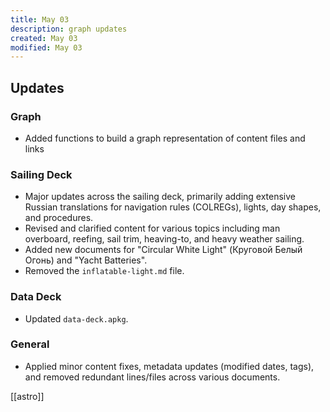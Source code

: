 ```yaml
---
title: May 03
description: graph updates
created: May 03
modified: May 03
---
```

## Updates

### Graph 
- Added functions to build a graph representation of content files and links

### Sailing Deck
- Major updates across the sailing deck, primarily adding extensive Russian translations for navigation rules (COLREGs), lights, day shapes, and procedures.
- Revised and clarified content for various topics including man overboard, reefing, sail trim, heaving-to, and heavy weather sailing.
- Added new documents for "Circular White Light" (Круговой Белый Огонь) and "Yacht Batteries".
- Removed the `inflatable-light.md` file.

### Data Deck
- Updated `data-deck.apkg`.

### General
- Applied minor content fixes, metadata updates (modified dates, tags), and removed redundant lines/files across various documents.

[[astro]]